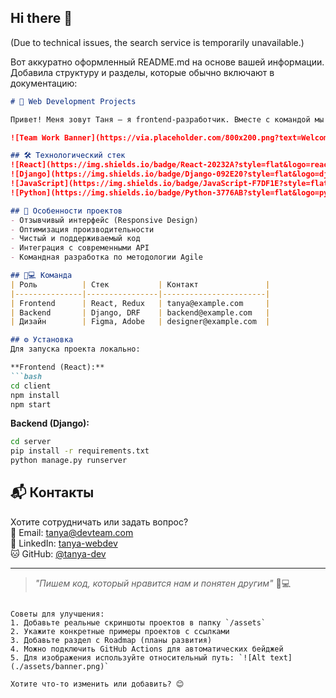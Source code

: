 ## Hi there 👋


(Due to technical issues, the search service is temporarily unavailable.)

Вот аккуратно оформленный README.md на основе вашей информации. Добавила структуру и разделы, которые обычно включают в документацию:

```markdown
# 🚀 Web Development Projects 

Привет! Меня зовут Таня — я frontend-разработчик. Вместе с командой мы создаем современные веб-приложения используя лучшие практики.

![Team Work Banner](https://via.placeholder.com/800x200.png?text=Welcome+to+Our+Development+Hub)  

## 🛠 Технологический стек
![React](https://img.shields.io/badge/React-20232A?style=flat&logo=react&logoColor=61DAFB)
![Django](https://img.shields.io/badge/Django-092E20?style=flat&logo=django&logoColor=white)
![JavaScript](https://img.shields.io/badge/JavaScript-F7DF1E?style=flat&logo=javascript&logoColor=black)
![Python](https://img.shields.io/badge/Python-3776AB?style=flat&logo=python&logoColor=white)

## 🌟 Особенности проектов
- Отзывчивый интерфейс (Responsive Design)
- Оптимизация производительности
- Чистый и поддерживаемый код
- Интеграция с современными API
- Командная разработка по методологии Agile

## 🧑💻 Команда
| Роль          | Стек           | Контакт               |
|---------------|----------------|-----------------------|
| Frontend      | React, Redux   | tanya@example.com     |
| Backend       | Django, DRF    | backend@example.com   |
| Дизайн        | Figma, Adobe   | designer@example.com  |

## ⚙️ Установка
Для запуска проекта локально:

**Frontend (React):**
```bash
cd client
npm install
npm start
```

**Backend (Django):**
```bash
cd server
pip install -r requirements.txt
python manage.py runserver
```

## 📬 Контакты
Хотите сотрудничать или задать вопрос?  
📧 Email: [tanya@devteam.com](mailto:tanya@example.com)  
💼 LinkedIn: [tanya-webdev](https://linkedin.com/in/example)  
🐱 GitHub: [@tanya-dev](https://github.com/example)

---

> *"Пишем код, который нравится нам и понятен другим"* 👩💻
```

Советы для улучшения:
1. Добавьте реальные скриншоты проектов в папку `/assets`
2. Укажите конкретные примеры проектов с ссылками
3. Добавьте раздел с Roadmap (планы развития)
4. Можно подключить GitHub Actions для автоматических бейджей
5. Для изображения используйте относительный путь: `![Alt text](./assets/banner.png)`

Хотите что-то изменить или добавить? 😊
